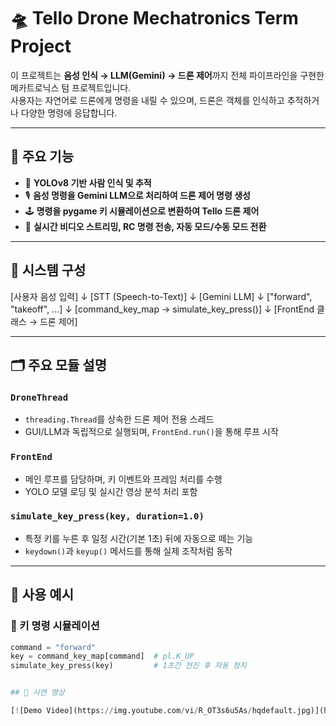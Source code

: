 # 🛸 Tello Drone Mechatronics Term Project

이 프로젝트는 **음성 인식 → LLM(Gemini) → 드론 제어**까지 전체 파이프라인을 구현한 메카트로닉스 텀 프로젝트입니다.  
사용자는 자연어로 드론에게 명령을 내릴 수 있으며, 드론은 객체를 인식하고 추적하거나 다양한 명령에 응답합니다.

---

## 📌 주요 기능

- 🎯 **YOLOv8 기반 사람 인식 및 추적**
- 🎙️ **음성 명령을 Gemini LLM으로 처리하여 드론 제어 명령 생성**
- 🕹️ **명령을 pygame 키 시뮬레이션으로 변환하여 Tello 드론 제어**
- 🔁 **실시간 비디오 스트리밍, RC 명령 전송, 자동 모드/수동 모드 전환**

---

## 🧩 시스템 구성

[사용자 음성 입력]
↓
[STT (Speech-to-Text)]
↓
[Gemini LLM]
↓
["forward", "takeoff", ...]
↓
[command_key_map → simulate_key_press()]
↓
[FrontEnd 클래스 → 드론 제어]


---

## 🗂️ 주요 모듈 설명

### `DroneThread`
- `threading.Thread`를 상속한 드론 제어 전용 스레드
- GUI/LLM과 독립적으로 실행되며, `FrontEnd.run()`을 통해 루프 시작

### `FrontEnd`
- 메인 루프를 담당하며, 키 이벤트와 프레임 처리를 수행
- YOLO 모델 로딩 및 실시간 영상 분석 처리 포함

### `simulate_key_press(key, duration=1.0)`
- 특정 키를 누른 후 일정 시간(기본 1초) 뒤에 자동으로 떼는 기능
- `keydown()`과 `keyup()` 메서드를 통해 실제 조작처럼 동작

---

## 🧠 사용 예시

### 🔧 키 명령 시뮬레이션

```python
command = "forward"
key = command_key_map[command]  # pl.K_UP
simulate_key_press(key)         # 1초간 전진 후 자동 정지


## 🎥 시연 영상

[![Demo Video](https://img.youtube.com/vi/R_OT3s6u5As/hqdefault.jpg)](https://youtu.be/R_OT3s6u5As)
